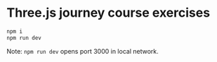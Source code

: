 # Three.js journey course exercises


```bash
npm i
npm run dev
```

Note: `npm run dev` opens port 3000 in local network. 